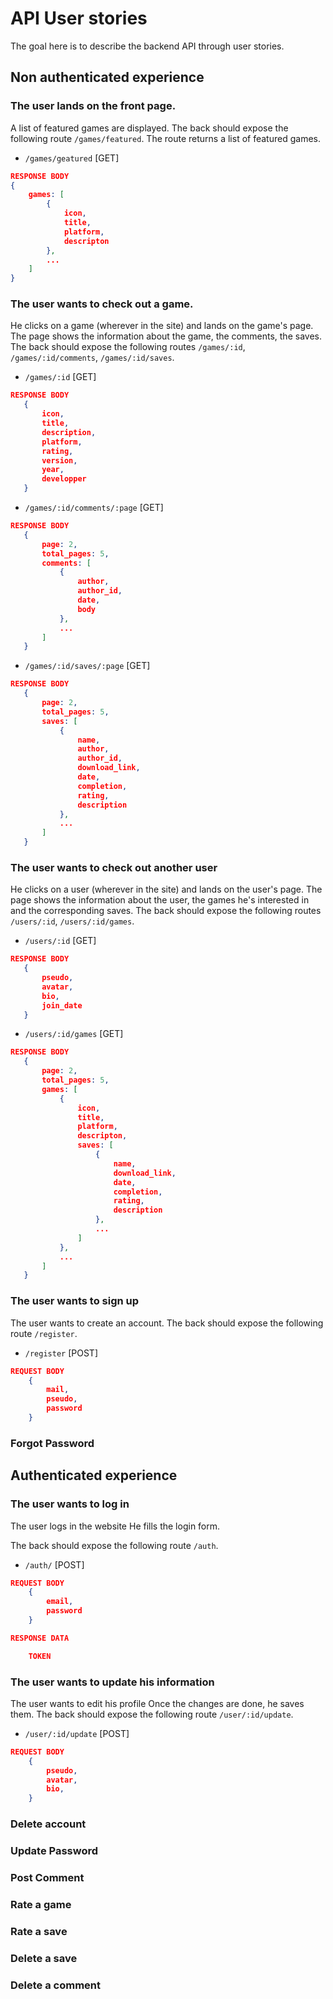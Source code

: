 # API User stories

The goal here is to describe the backend API through user stories.

## Non authenticated experience

### The user lands on the front page.

A list of featured games are displayed. 
The back should expose the following route `/games/featured`.
The route returns a list of featured games.

- `/games/geatured` [GET]
```JSON
RESPONSE BODY
{
    games: [
        {
            icon, 
            title, 
            platform, 
            descripton
        },
        ...
    ]
}
```

### The user wants to check out a game.

He clicks on a game (wherever in the site) and lands on the game's page. The page shows the information about the game, the comments, the saves.
The back should expose the following routes `/games/:id`, `/games/:id/comments`, `/games/:id/saves`.

 - `/games/:id` [GET]
 ```JSON
 RESPONSE BODY
    {
        icon,
        title,
        description,
        platform,
        rating,
        version, 
        year,
        developper
    }
 ```
 - `/games/:id/comments/:page` [GET]
 ```JSON
 RESPONSE BODY
    {
        page: 2,
        total_pages: 5,
        comments: [
            {
                author,
                author_id,
                date,
                body
            },
            ...
        ]
    }
 ```
 - `/games/:id/saves/:page` [GET]
 ```JSON
RESPONSE BODY
    {
        page: 2,
        total_pages: 5,
        saves: [
            {
                name,
                author,
                author_id,
                download_link,
                date,
                completion,
                rating,
                description
            },
            ...
        ]
    }
 ```

### The user wants to check out another user

He clicks on a user (wherever in the site) and lands on the user's page. The page shows the information about the user, the games he's interested in and the corresponding saves.
The back should expose the following routes `/users/:id`, `/users/:id/games`.

 - `/users/:id` [GET]
 ```JSON
 RESPONSE BODY
    {
        pseudo,
        avatar,
        bio,
        join_date
    }
 ```

 - `/users/:id/games` [GET]
 ```JSON
RESPONSE BODY
    {
        page: 2,
        total_pages: 5,
        games: [
            {
                icon, 
                title, 
                platform, 
                descripton,
                saves: [
                    {
                        name,
                        download_link,
                        date,
                        completion,
                        rating,
                        description
                    },
                    ...
                ]
            },
            ...
        ]
    }
```

### The user wants to sign up

The user wants to create an account. 
The back should expose the following route `/register`.

- `/register` [POST]

```JSON
REQUEST BODY
    {
        mail,
        pseudo, 
        password
    }
```

### Forgot Password

## Authenticated experience

### The user wants to log in

The user logs in the website
He fills the login form.

The back should expose the following route `/auth`.

- `/auth/` [POST]
```JSON
REQUEST BODY
    {
        email,
        password
    }
```

```JSON
RESPONSE DATA

    TOKEN
```

### The user wants to update his information

The user wants to edit his profile
Once the changes are done, he saves them.
The back should expose the following route `/user/:id/update`.

- `/user/:id/update` [POST]
```JSON
REQUEST BODY
    {
        pseudo,
        avatar,
        bio,
    }
```

### Delete account

### Update Password

### Post Comment

### Rate a game

### Rate a save

### Delete a save

### Delete a comment